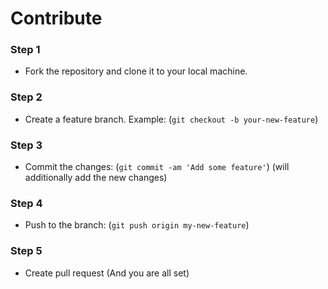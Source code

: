 # Contribute

### Step 1
-  Fork the repository and clone it to your local machine.

### Step 2
- Create a feature branch. Example: (`git checkout -b your-new-feature`)

### Step 3
- Commit the changes: (`git commit -am 'Add some feature'`) (will additionally add the new changes)

### Step 4
- Push to the branch: (`git push origin my-new-feature`)

### Step 5
- Create pull request (And you are all set)
